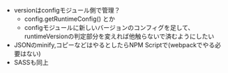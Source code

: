 * versionはconfigモジュール側で管理？
  * config.getRuntimeConfig() とか
  * configモジュールに新しいバージョンのコンフィグを足して、runtimeVersionの判定部分を変えれば他触らないで済むようにしたい
* JSONのminify,コピーなどはやるとしたらNPM Scriptで(webpackでやる必要はない)
* SASSも同上


